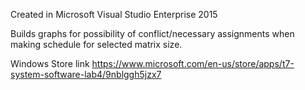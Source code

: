 Created in Microsoft Visual Studio Enterprise 2015

Builds graphs for possibility of conflict/necessary assignments when making schedule for selected matrix size.

Windows Store link
https://www.microsoft.com/en-us/store/apps/t7-system-software-lab4/9nblggh5jzx7
